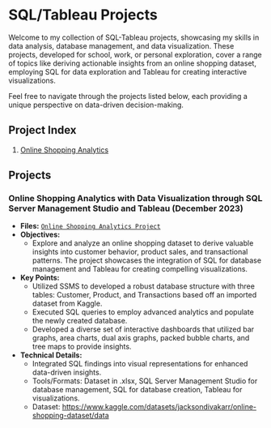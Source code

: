 # SQL/Tableau Projects

Welcome to my collection of SQL-Tableau projects, showcasing my skills in data analysis, database management, and data visualization. These projects, developed for school, work, or personal exploration, cover a range of topics like deriving actionable insights from an online shopping dataset, employing SQL for data exploration and Tableau for creating interactive visualizations.

Feel free to navigate through the projects listed below, each providing a unique perspective on data-driven decision-making.

## Project Index
1. [Online Shopping Analytics](#online-shopping-analytics-with-data-visualization-through-sql-server-management-studio-and-tableau-december-2023)

## Projects

### Online Shopping Analytics with Data Visualization through SQL Server Management Studio and Tableau (December 2023)
- **Files:** [`Online Shopping Analytics Project`](https://github.com/jordanho1006/sql-tableau-projects/tree/main/Online%20Shopping%20Analytics%20Project)
- **Objectives:**
  - Explore and analyze an online shopping dataset to derive valuable insights into customer behavior, product sales, and transactional patterns. The project showcases the integration of SQL for database management and Tableau for creating compelling visualizations.
- **Key Points:**
  - Utilized SSMS to developed a robust database structure with three tables: Customer, Product, and Transactions based off an imported dataset from Kaggle. 
  - Executed SQL queries to employ advanced analytics and populate the newly created database.
  - Developed a diverse set of interactive dashboards that utilized bar graphs, area charts, dual axis graphs, packed bubble charts, and tree maps to provide insights.
- **Technical Details:**
  - Integrated SQL findings into visual representations for enhanced data-driven insights.
  - Tools/Formats: Dataset in .xlsx, SQL Server Management Studio for database management, SQL for database creation, Tableau for visualizations.
  - Dataset: https://www.kaggle.com/datasets/jacksondivakarr/online-shopping-dataset/data
